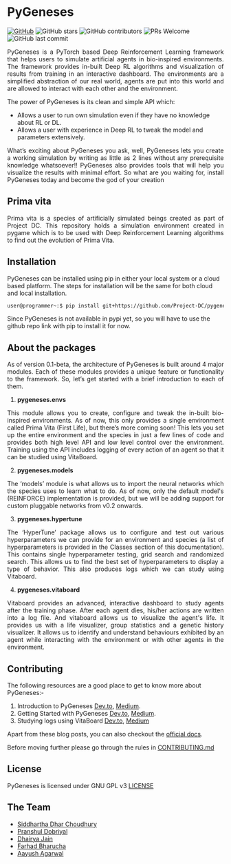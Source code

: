 
# PyGeneses

[![GitHub](https://img.shields.io/github/license/Project-DC/pygeneses)](https://github.com/Project-DC/pygeneses/blob/master/LICENSE)  ![GitHub stars](https://img.shields.io/github/stars/Project-DC/pygeneses?style=plastic)  ![GitHub contributors](https://img.shields.io/github/contributors/Project-DC/pygeneses)  ![PRs Welcome](https://img.shields.io/badge/PRs-welcome-brightgreen.svg)  ![GitHub last commit](https://img.shields.io/github/last-commit/Project-DC/pygeneses)

<p align="justify">PyGeneses is a PyTorch based Deep Reinforcement Learning framework that helps users to simulate artificial agents in bio-inspired environments. The framework provides in-built Deep RL algorithms and visualization of results from training in an interactive dashboard. The environments are a simplified abstraction of our real world, agents are put into this world and are allowed to interact with each other and the environment.</p>

The power of PyGeneses is its clean and simple API which:
- Allows a user to run own simulation even if they have no knowledge about RL or DL.
- Allows a user with experience in Deep RL to tweak the model and parameters extensively.
<p align="justify">What’s exciting about PyGeneses you ask, well, PyGeneses lets you create a working simulation by writing as little as 2 lines without any prerequisite knowledge whatsoever!! PyGeneses also provides tools that will help you visualize the results with minimal effort. So what are you waiting for, install PyGeneses today and become the god of your creation</p>

## Prima vita

<p align="justify">Prima vita is a species of artificially simulated beings created as part of Project DC. This repository holds a simulation environment created in pygame which is to be used with Deep Reinforcement Learning algorithms to find out the evolution of Prima Vita.</p>

## Installation

PyGeneses can be installed using pip in either your local system or a cloud based platform. The steps for installation will be the same for both cloud and local installation.

```bash
user@programmer~:$ pip install git+https://github.com/Project-DC/pygeneses
```

Since PyGeneses is not available in pypi yet, so you will have to use the github repo link with pip to install it for now.

## About the packages   
<p align="justify">As of version 0.1-beta, the architecture of PyGeneses is built around 4 major modules. Each of these modules provides a unique feature or functionality to the framework. So, let’s get started with a brief introduction to each of them.</p>      

1. **pygeneses.envs**    
<p align="justify">This module allows you to create, configure and tweak the in-built bio-inspired environments. As of now, this only provides a single environment called Prima Vita (First Life), but there’s more coming soon! This lets you set up the entire environment and the species in just a few lines of code and provides both high level API and low level control over the environment. Training using the API includes logging of every action of an agent so that it can be studied using VitaBoard.</p>   

2. **pygeneses.models** 
<p align="justify">The ‘models’ module is what allows us to import the neural networks which the species uses to learn what to do. As of now, only the default model's (REINFORCE) implementation is provided, but we will be adding support for custom pluggable networks from v0.2 onwards.</p>

3. **pygeneses.hypertune**    
<p align="justify">The ‘HyperTune’ package allows us to configure and test out various hyperparameters we can provide for an environment and species (a list of hyperparameters is provided in the Classes section of this documentation). This contains single hyperparameter testing, grid search and randomized search. This allows us to find the best set of hyperparameters to display a type of behavior. This also produces logs which we can study using Vitaboard.</p>

4. **pygeneses.vitaboard**   
<p align="justify">Vitaboard provides an advanced, interactive dashboard to study agents after the training phase. After each agent dies, his/her actions are written into a log file. And vitaboard allows us to visualize the agent's life. It provides us with a life visualizer, group statistics and a genetic history visualizer. It allows us to identify and understand behaviours exhibited by an agent while interacting with the environment or with other agents in the environment.</p>

## Contributing

The following resources are a good place to get to know more about PyGeneses:-

1.  Introduction to PyGeneses  [Dev.to](https://dev.to/projectdc/introduction-to-pygeneses-26oc),  [Medium](https://medium.com/oss-build/introduction-to-pygeneses-1ed08a1a076c).
2.  Getting Started with PyGeneses [Dev.to](https://dev.to/projectdc/getting-started-with-pygeneses-1co2),  [Medium](https://medium.com/oss-build/getting-started-with-pygeneses-839ff6b3023f).
3. Studying logs using VitaBoard [Dev.to](https://dev.to/projectdc/guidelines-about-vitaboard-2m36), [Medium](https://medium.com/oss-build/studying-logs-using-vitaboard-41e13e3197d7)

Apart from these blog posts, you can also checkout the  [official docs](https://project-dc.github.io/docs).

Before moving further please go through the rules in  [CONTRIBUTING.md](../CONTRIBUTING.md)

## License

PyGeneses is licensed under GNU GPL v3 [LICENSE](../LICENSE)

## The Team

- [Siddhartha Dhar Choudhury](https://github.com/frankhart2018)
- [Pranshul Dobriyal](https://github.com/PranshulDobriyal)
- [Dhairya Jain](https://github.com/dhairyaj)
- [Farhad Bharucha](https://github.com/Farhad1234)
- [Aayush Agarwal](https://github.com/Aayush-99)
